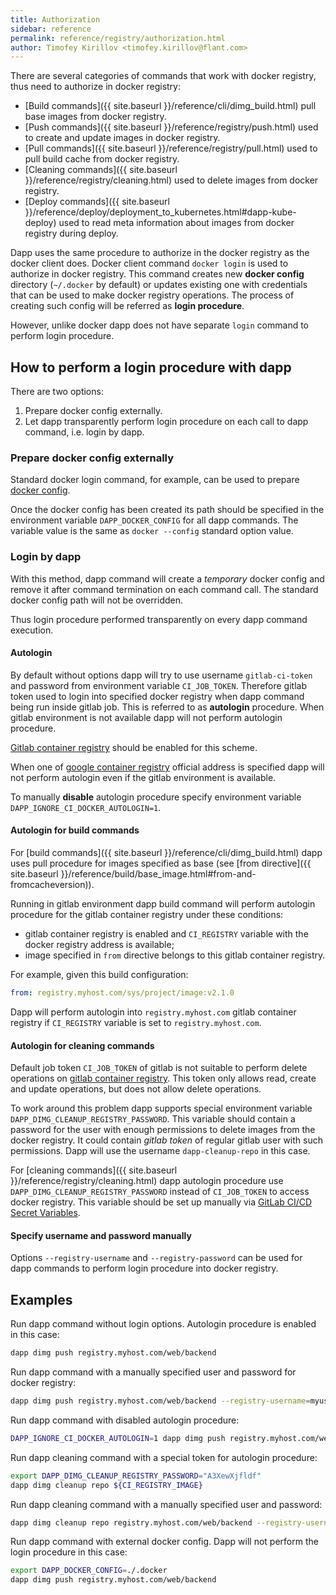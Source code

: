 ```yaml
---
title: Authorization
sidebar: reference
permalink: reference/registry/authorization.html
author: Timofey Kirillov <timofey.kirillov@flant.com>
---
```


There are several categories of commands that work with docker registry, thus need to authorize in docker registry:

* [Build commands]({{ site.baseurl }}/reference/cli/dimg_build.html) pull base images from docker registry.
* [Push commands]({{ site.baseurl }}/reference/registry/push.html) used to create and update images in docker registry.
* [Pull commands]({{ site.baseurl }}/reference/registry/pull.html) used to pull build cache from docker registry.
* [Cleaning commands]({{ site.baseurl }}/reference/registry/cleaning.html) used to delete images from docker registry.
* [Deploy commands]({{ site.baseurl }}/reference/deploy/deployment_to_kubernetes.html#dapp-kube-deploy) used to read meta information about images from docker registry during deploy.

Dapp uses the same procedure to authorize in the docker registry as the docker client does. Docker client command `docker login` is used to authorize in docker registry. This command creates new **docker config** directory (`~/.docker` by default) or updates existing one with credentials that can be used to make docker registry operations. The process of creating such config will be referred as **login procedure**.

However, unlike docker dapp does not have separate `login` command to perform login procedure.

## How to perform a login procedure with dapp

There are two options:

1. Prepare docker config externally.
2. Let dapp transparently perform login procedure on each call to dapp command, i.e. login by dapp.

### Prepare docker config externally

Standard docker login command, for example, can be used to prepare [docker config](https://docs.docker.com/engine/reference/commandline/cli/#configuration-files).

Once the docker config has been created its path should be specified in the environment variable `DAPP_DOCKER_CONFIG` for all dapp commands. The variable value is the same as `docker --config` standard option value.

### Login by dapp

With this method, dapp command will create a *temporary* docker config and remove it after command termination on each command call. The standard docker config path will not be overridden.

Thus login procedure performed transparently on every dapp command execution.

#### Autologin

By default without options dapp will try to use username `gitlab-ci-token` and password from environment variable `CI_JOB_TOKEN`. Therefore gitlab token used to login into specified docker registry when dapp command being run inside gitlab job. This is referred to as **autologin** procedure. When gitlab environment is not available dapp will not perform autologin procedure.

[Gitlab container registry](https://docs.gitlab.com/ee/user/project/container_registry.html) should be enabled for this scheme.

When one of [google container registry](https://cloud.google.com/container-registry/) official address is specified dapp will not perform autologin even if the gitlab environment is available.

To manually **disable** autologin procedure specify environment variable `DAPP_IGNORE_CI_DOCKER_AUTOLOGIN=1`.

#### Autologin for build commands

For [build commands]({{ site.baseurl }}/reference/cli/dimg_build.html) dapp uses pull procedure for images specified as base (see [from directive]({{ site.baseurl }}/reference/build/base_image.html#from-and-fromcacheversion)).

Running in gitlab environment dapp build command will perform autologin procedure for the gitlab container registry under these conditions:

* gitlab container registry is enabled and `CI_REGISTRY` variable with the docker registry address is available;
* image specified in `from` directive belongs to this gitlab container registry.

For example, given this build configuration:

```yaml
from: registry.myhost.com/sys/project/image:v2.1.0
```

Dapp will perform autologin into `registry.myhost.com` gitlab container registry if `CI_REGISTRY` variable is set to `registry.myhost.com`.

#### Autologin for cleaning commands

Default job token `CI_JOB_TOKEN` of gitlab is not suitable to perform delete operations on [gitlab container registry](https://docs.gitlab.com/ee/user/project/container_registry.html). This token only allows read, create and update operations, but does not allow delete operations.

To work around this problem dapp supports special environment variable `DAPP_DIMG_CLEANUP_REGISTRY_PASSWORD`. This variable should contain a password for the user with enough permissions to delete images from the docker registry. It could contain *gitlab token* of regular gitlab user with such permissions. Dapp will use the username `dapp-cleanup-repo` in this case.

For [cleaning commands]({{ site.baseurl }}/reference/registry/cleaning.html) dapp autologin procedure use `DAPP_DIMG_CLEANUP_REGISTRY_PASSWORD` instead of `CI_JOB_TOKEN` to access docker registry. This variable should be set up manually via [GitLab CI/CD Secret Variables](https://docs.gitlab.com/ee/ci/variables/#variables).

#### Specify username and password manually

Options `--registry-username` and `--registry-password` can be used for dapp commands to perform login procedure into docker registry.

## Examples

Run dapp command without login options. Autologin procedure is enabled in this case:

```bash
dapp dimg push registry.myhost.com/web/backend
```

Run dapp command with a manually specified user and password for docker registry:

```bash
dapp dimg push registry.myhost.com/web/backend --registry-username=myuser --registry-password=mypassword
```

Run dapp command with disabled autologin procedure:

```bash
DAPP_IGNORE_CI_DOCKER_AUTOLOGIN=1 dapp dimg push registry.myhost.com/web/backend
```

Run dapp cleaning command with a special token for autologin procedure:

```bash
export DAPP_DIMG_CLEANUP_REGISTRY_PASSWORD="A3XewXjfldf"
dapp dimg cleanup repo ${CI_REGISTRY_IMAGE}
```

Run dapp cleaning command with a manually specified user and password:

```bash
dapp dimg cleanup repo registry.myhost.com/web/backend --registry-username=myuser --registry-password=mypassword
```

Run dapp command with external docker config. Dapp will not perform the login procedure in this case:

```bash
export DAPP_DOCKER_CONFIG=./.docker
dapp dimg push registry.myhost.com/web/backend
```
